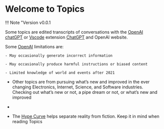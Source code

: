 # Welcome to Topics

!!! Note "Version
    v0.0.1 

    
Some topics are edited transcripts of conversations with the [OpenAI](https://openai.com) [chatGPT](https://chat.openai.com) or [Vscode](https://code.visualstudio.com/) extension [ChatGPT](https://marketplace.visualstudio.com/items?itemName=gencay.vscode-chatgpt) and OpenAI website.

Some [OpenAI](https://openai.com) limitations are:

    - May occasionally generate incorrect information
  
    - May occasionally produce harmful instructions or biased content

    - Limited knowledge of world and events after 2021

- Other topics are from pursuing what’s new and improved in the ever changing  Electronics, Internet, Science, and Software industries. Checking out what’s new or not, a pipe dream or not, or what’s new and improved
  
- 
   
- The [Hype Curve](hype_curve.md) helps separate reality from fiction. Keep it in mind when reading Topics



